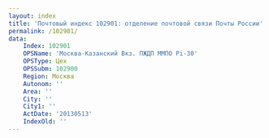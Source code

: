 ```yaml
---
layout: index
title: 'Почтовый индекс 102901: отделение почтовой связи Почты России'
permalink: /102901/
data:
    Index: 102901
    OPSName: 'Москва-Казанский Вкз. ПЖДП ММПО Pi-30'
    OPSType: Цех
    OPSSubm: 102900
    Region: Москва
    Autonom: ''
    Area: ''
    City: ''
    City1: ''
    ActDate: '20130513'
    IndexOld: ''
---
```

